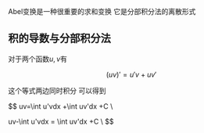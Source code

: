 Abel变换是一种很重要的求和变换
它是分部积分法的离散形式

## 积的导数与分部积分法
对于两个函数$u,v$有

$$
 (uv)'=u'v+uv' 
$$

这个等式两边同时积分
可以得到

$$
 uv=\int u'vdx +\int uv'dx +C \\ 
 
 uv-\int u'vdx = \int uv'dx +C \\
$$
